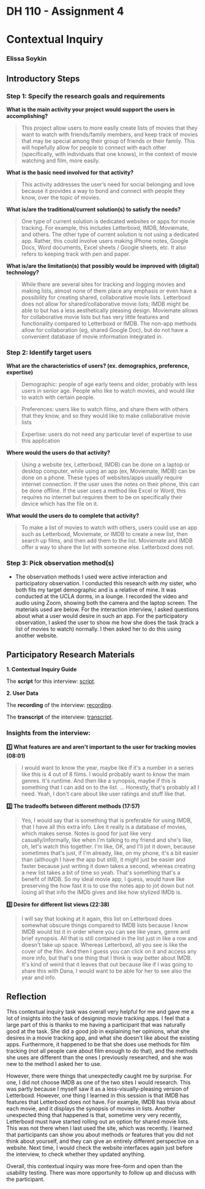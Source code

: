 # DH 110 - Assignment 4
# Contextual Inquiry

### Elissa Soykin


## Introductory Steps

### Step 1: Specify the research goals and requirements

**What is the main activity your project would support the users in accomplishing?**
>This project allow users to more easily create lists of movies that they want to watch with friends/family members, and keep track of movies that may be special among their group of friends or their family. This will hopefully allow for people to connect with each other (specifically, with individuals that one knows), in the context of movie watching and film, more easily.

**What is the basic need involved for that activity?**
>This activity addresses the user’s need for social belonging and love because it provides a way to bond and connect with people they know, over the topic of movies.

**What is/are the traditional/current solution(s) to satisfy the needs?**
>One type of current solution is dedicated websites or apps for movie tracking. For example, this includes Letterboxd, IMDB, Moviemate, and others. The other type of current solution is not using a dedicated app. Rather, this could involve users making iPhone notes, Google Docs, Word documents, Excel sheets / Google sheets, etc. It also refers to keeping track with pen and paper. 

**What is/are the limitation(s) that possibly would be improved with (digital) technology?**
>While there are several sites for tracking and logging movies and making lists, almost none of them place any emphasis or even have a possibility for creating shared, collaborative movie lists. Letterboxd does not allow for shared/collaborative movie lists; IMDB might be able to but has a less aesthetically pleasing design. Moviemate allows for collaborative movie lists but has very little features and functionality compared to Letterboxd or IMDB. The non-app methods allow for collaboration (eg, shared Google Doc), but do not have a convenient database of movie information integrated in.

### Step 2: Identify target users

**What are the characteristics of users? (ex. demographics, preference, expertise)**
>Demographic: people of age early teens and older, probably with less users in senior age. People who like to watch movies, and would like to watch with certain people. 

>Preferences: users like to watch films, and share them with others that they know, and so they would like to make collaborative movie lists

>Expertise: users do not need any particular level of expertise to use this application

**Where would the users do that activity?**
>Using a website (ex, Letterboxd, IMDB) can be done on a laptop or desktop computer, while using an app (ex, Moviemate, IMDB) can be done on a phone. These types of websites/apps usually require internet connection. If the user uses the notes on their phone, this can be done offline. If the user uses a method like Excel or Word, this requires no internet but requires them to be on specifically their device which has the file on it.

**What would the users do to complete that activity?**
>To make a list of movies to watch with others, users could use an app such as Letterboxd, Moviemate, or IMDB to create a new list, then search up films, and then add them to the list. Moviemate and IMDB offer a way to share the list with someone else. Letterboxd does not. 

### Step 3: Pick observation method(s)

* The observation methods I used were active interaction and participatory observation. I conducted this research with my sister, who both fits my target demographic and is a relative of mine. It was conducted at the UCLA dorms, in a lounge. I recorded the video and audio using Zoom, showing both the camera and the laptop screen. The materials used are below. For the interaction interview, I asked questions about what a user would desire in such an app. For the participatory observation, I asked the user to show me how she does the task (track a list of movies to watch) normally. I then asked her to do this using another website.



## Participatory Research Materials

**1. Contextual Inquiry Guide**

The **script** for this interview: [script](https://docs.google.com/document/d/1tJ8Z2c9H-H2KN8DHwnzoIeZObfjVt4Hnr0xGIOiC_e8/edit?usp=sharing).

**2. User Data**

The **recording** of the interview: [recording](https://drive.google.com/file/d/1ycqqKj9RBzxUnFnvT4HJR6xiAt6vQTvW/view?usp=sharing).

The **transcript** of the interview: [transcript](https://docs.google.com/document/d/1jCDdQEBhLOqKOGL81BfvKfx0Rher_YkyyeidWdGJeGE/edit?usp=sharing).

### Insights from the interview:

**:one: What features are and aren't important to the user for tracking movies (08:01)**
> I would want to know the year, maybe like if it's a number in a series like this is 4 out of 8 films. I would probably want to know the main genres. It's runtime. And then like a synopsis, maybe if this is something that I can add on to the list. ... Honestly, that's probably all I need. Yeah, I don't care about like user ratings and stuff like that.

**:two: The tradeoffs between different methods (17:57)**
> Yes, I would say that is something that is preferable for using IMDB, that I have all this extra info. Like it really is a database of movies, which makes sense.
Notes is good for just like very casually/informally, like when I'm talking to my friend and she's like, oh, let's watch this together. I'm like, OK, and I'll jot it down, because sometimes that's just, if I'm already, like, on my phone, it's a bit easier than (although I have the app but still), it might just be easier and faster because just writing it down takes a second, whereas creating a new list takes a bit of time so yeah. That's something that's a benefit of IMDB. So my ideal movie app, I guess, would have like preserving the how fast it is to use the notes app to jot down but not losing all that info the IMDb gives and like how stylized IMDb is.


**:three: Desire for different list views (22:38)**
> I will say that looking at it again, this list on Letterboxd does somewhat obscure things compared to IMDB lists because I know IMDB would list it in order where you can see like years, genre and brief synopsis. All that is still contained in the list just in like a row and doesn't take up space. Whereas Letterboxd, all you see is like the cover of the film. And then I guess you can click on it and access any more info, but that's one thing that I think is way better about IMDB. It's kind of weird that it leaves that out because like if I was going to share this with Dana, I would want to be able for her to see also the year and info.



## Reflection

This contextual inquiry task was overall very helpful for me and gave me a lot of insights into the task of designing movie tracking apps. I feel that a large part of this is thanks to me having a participant that was naturally good at the task. She did a good job in explaining her opinions, what she desires in a movie tracking app, and what she doesn't like about the existing apps. Furthermore, it happened to be that she does use methods for film tracking (not all people care about film enough to do that), and the methods she uses are different than the ones I previously researched, and she was new to the method I asked her to use.

However, there were things that unexpectedly caught me by surprise. For one, I did not choose IMDB as one of the two sites I would research. This was partly because I myself saw it as a less-visually-pleasing version of Letterboxd. However, one thing I learned in this session is that IMDB has features that Letterboxd does not have. For example, IMDB has trivia about each movie, and it displays the synopsis of movies in lists. Another unexpected thing that happened is that, sometime very very recently, Letterboxd must have started rolling out an option for shared movie lists. This was not there when I last used the site, which was recently. I learned that participants can show you about methods or features that you did not think about yourself, and they can give an entirely different perspective on a website. Next time, I would check the website interfaces again just before the interview, to check whether they updated anything.

Overall, this contextual inquiry was more free-form and open than the usability testing. There was more opportunity to follow up and discuss with the participant.
